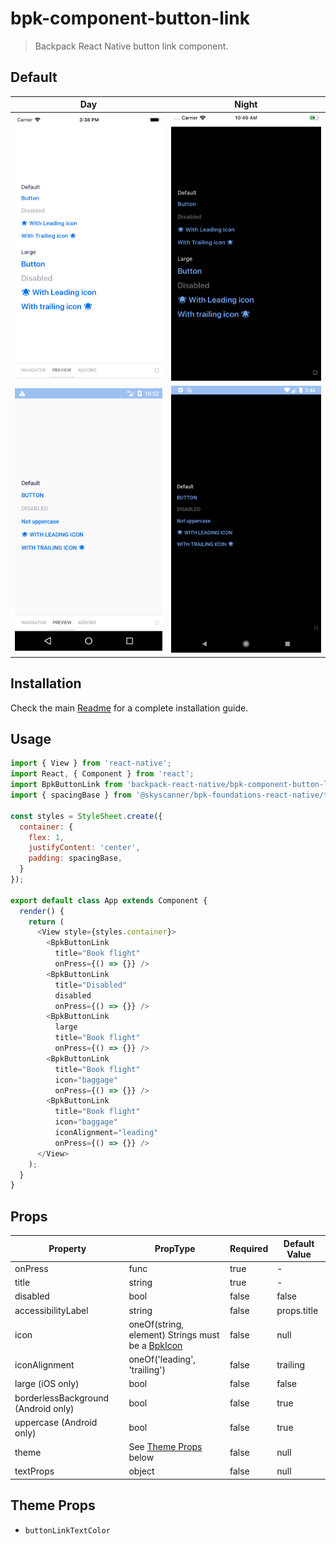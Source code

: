 # bpk-component-button-link

> Backpack React Native button link component.

## Default

| Day | Night |
| --- | --- |
| <img src="https://raw.githubusercontent.com/Skyscanner/backpack-react-native/main/screenshots/bpk-component-button-link/ios/default.png" alt="bpk-component-button-link default iPhone 8 simulator" width="375" /> | <img src="https://raw.githubusercontent.com/Skyscanner/backpack-react-native/main/screenshots/bpk-component-button-link/ios/default_dm.png" alt="bpk-component-button-link default iPhone 8 simulator - dark mode" width="375" /> |
| <img src="https://raw.githubusercontent.com/Skyscanner/backpack-react-native/main/screenshots/bpk-component-button-link/android/default.png" alt="bpk-component-button-link default Google Pixel emulator" width="375" /> | <img src="https://raw.githubusercontent.com/Skyscanner/backpack-react-native/main/screenshots/bpk-component-button-link/android/default_dm.png" alt="bpk-component-button-link default Google Pixel emulator - dark mode" width="375" /> |

## Installation

Check the main [Readme](https://github.com/skyscanner/backpack-react-native#usage) for a complete installation guide.

## Usage

```js
import { View } from 'react-native';
import React, { Component } from 'react';
import BpkButtonLink from 'backpack-react-native/bpk-component-button-link';
import { spacingBase } from '@skyscanner/bpk-foundations-react-native/tokens/base.react.native';

const styles = StyleSheet.create({
  container: {
    flex: 1,
    justifyContent: 'center',
    padding: spacingBase,
  }
});

export default class App extends Component {
  render() {
    return (
      <View style={styles.container}>
        <BpkButtonLink
          title="Book flight"
          onPress={() => {}} />
        <BpkButtonLink
          title="Disabled"
          disabled
          onPress={() => {}} />
        <BpkButtonLink
          large
          title="Book flight"
          onPress={() => {}} />
        <BpkButtonLink
          title="Book flight"
          icon="baggage"
          onPress={() => {}} />
        <BpkButtonLink
          title="Book flight"
          icon="baggage"
          iconAlignment="leading"
          onPress={() => {}} />
      </View>
    );
  }
}
```

## Props

| Property                            | PropType                                                                  | Required | Default Value |
| ----------------------------------- | ------------------------------------------------------------------------- | -------- | ------------- |
| onPress                             | func                                                                      | true     | -             |
| title                               | string                                                                    | true     | -             |
| disabled                            | bool                                                                      | false    | false         |
| accessibilityLabel                  | string                                                                    | false    | props.title   |
| icon                                | oneOf(string, element) Strings must be a [BpkIcon](/components/web/icons) | false    | null          |
| iconAlignment                       | oneOf('leading', 'trailing')                                              | false    | trailing      |
| large (iOS only)                    | bool                                                                      | false    | false         |
| borderlessBackground (Android only) | bool                                                                      | false    | true          |
| uppercase (Android only)            | bool                                                                      | false    | true          |
| theme                               | See [Theme Props](#theme-props) below                                     | false    | null          |
| textProps                           | object                                                                    | false    | null          |

## Theme Props

* `buttonLinkTextColor`
